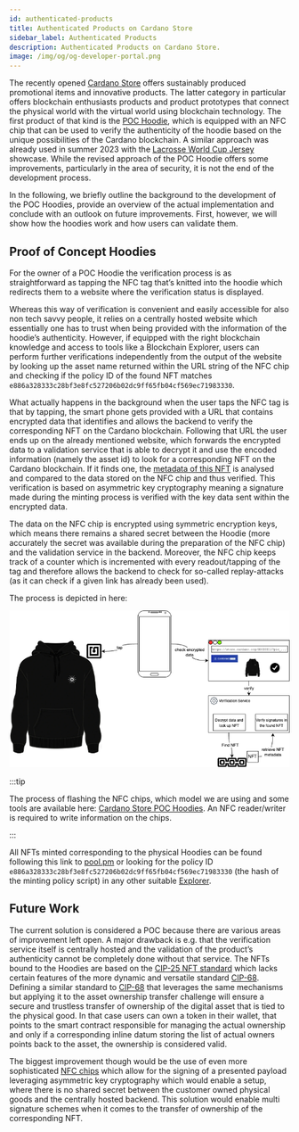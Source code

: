 ```yaml
---
id: authenticated-products
title: Authenticated Products on Cardano Store
sidebar_label: Authenticated Products
description: Authenticated Products on Cardano Store. 
image: /img/og/og-developer-portal.png
---
```


The recently opened [Cardano Store](https://store.cardano.org/) offers sustainably produced promotional items and innovative products. The latter category in particular offers blockchain enthusiasts products and product prototypes that connect the physical world with the virtual world using blockchain technology. The first product of that kind is the [POC Hoodie](https://store.cardano.org/products/hoodie), which is equipped with an NFC chip that can be used to verify the authenticity of the hoodie based on the unique possibilities of the Cardano blockchain. A similar approach was already used in summer 2023 with the [Lacrosse World Cup Jersey](https://cardanofoundation.org/en/news/technical-collaboration-with-epoch-sports-merchadise/) showcase. While the revised approach of the POC Hoodie offers some improvements, particularly in the area of security, it is not the end of the development process.

In the following, we briefly outline the background to the development of the POC Hoodies, provide an overview of the actual implementation and conclude with an outlook on future improvements. First, however, we will show how the hoodies work and how users can validate them.

## Proof of Concept Hoodies

For the owner of a POC Hoodie the verification process is as straightforward as tapping the NFC tag that’s knitted into the hoodie which redirects them to a website where the verification status is displayed.

Whereas this way of verification is convenient and easily accessible for also non tech savvy people, it relies on a centrally hosted website which essentially one has to trust when being provided with the information of the hoodie’s authenticity. However, if equipped with the right blockchain knowledge and access to tools like a Blockchain Explorer, users can perform further verifications independently from the output of the website by looking up the asset name returned within the URL string of the NFC chip and checking if the policy ID of the found NFT matches `e886a328333c28bf3e8fc527206b02dc9ff65fb04cf569ec71983330`.

What actually happens in the background when the user taps the NFC tag is that by tapping, the smart phone gets provided with a URL that contains encrypted data that identifies and allows the backend to verify the corresponding NFT on the Cardano blockchain. Following that URL the user ends up on the already mentioned website, which forwards the encrypted data to a validation service that is able to decrypt it and use the encoded information (namely the asset id) to look for a corresponding NFT on the Cardano blockchain. If it finds one, the [metadata of this NFT](https://beta.explorer.cardano.org/en/token/asset1mphtfzam7z23pkzqptpymha6qwm4j6w32275r9/metadata) is analysed and compared to the data stored on the NFC chip and thus verified. This verification is based on asymmetric key cryptography meaning a signature made during the minting process is verified with the key data sent within the encrypted data.

The data on the NFC chip is encrypted using symmetric encryption keys, which means there remains a shared secret between the Hoodie (more accurately the secret was available during the preparation of the NFC chip) and the validation service in the backend. Moreover, the NFC chip keeps track of a counter which is incremented with every readout/tapping of the tag and therefore allows the backend to check for so-called replay-attacks (as it can check if a given link has already been used).

The process is depicted in here:
 
 ![img](../../static/img/native-tokens/nft-merch-store-poc.png)


:::tip

The process of flashing the NFC chips, which model we are using and some tools are available here: [Cardano Store POC Hoodies](https://github.com/cardano-foundation/cardano-store-poc-hoodies). An NFC reader/writer is required to write information on the chips.

:::

All NFTs minted corresponding to the physical Hoodies can be found following this link to [pool.pm](https://pool.pm/policy/e886a328333c28bf3e8fc527206b02dc9ff65fb04cf569ec71983330) or looking for the policy ID `e886a328333c28bf3e8fc527206b02dc9ff65fb04cf569ec71983330` (the hash of the minting policy script) in any other suitable [Explorer](https://developers.cardano.org/showcase?tags=explorer).

## Future Work

The current solution is considered a POC because there are various areas of improvement left open. A major drawback is e.g. that the verification service itself is centrally hosted and the validation of the product’s authenticity cannot be completely done without that service. The NFTs bound to the Hoodies are based on the [CIP-25 NFT standard](https://github.com/cardano-foundation/CIPs/tree/master/CIP-0025) which lacks certain features of the more dynamic and versatile standard [CIP-68](https://github.com/cardano-foundation/CIPs/tree/master/CIP-0068). Defining a similar standard to [CIP-68](https://github.com/cardano-foundation/CIPs/tree/master/CIP-0068) that leverages the same mechanisms but applying it to the asset ownership transfer challenge will ensure a secure and trustless transfer of ownership of the digital asset that is tied to the physical good. In that case users can own a token in their wallet, that points to the smart contract responsible for managing the actual ownership and only if a corresponding inline datum storing the list of actual owners points back to the asset, the ownership is considered valid.

The biggest improvement though would be the use of even more sophisticated [NFC chips](https://www.azuki.com/blog/pbt) which allow for the signing of a presented payload leveraging asymmetric key cryptography which would enable a setup, where there is no shared secret between the customer owned physical goods and the centrally hosted backend. This solution would enable multi signature schemes when it comes to the transfer of ownership of the corresponding NFT.